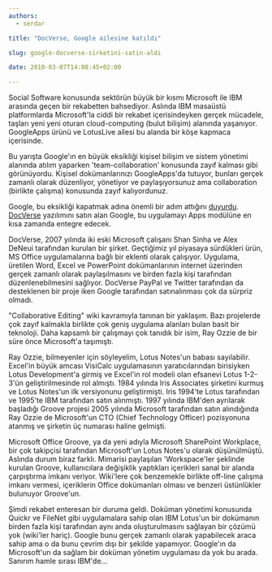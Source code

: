```yaml
---
authors:
  - serdar

title: "DocVerse, Google ailesine katıldı"

slug: google-docverse-sirketini-satin-aldi

date: 2010-03-07T14:08:45+02:00

---
```


Social Software konusunda sektörün büyük bir kısmı Microsoft ile IBM arasında geçen bir rekabetten bahsediyor. Aslında IBM masaüstü platformlarda Microsoft'la ciddi bir rekabet içerisindeyken gerçek mücadele, taşları yeni yeni oturan cloud-computing (bulut bilişim) alanında yaşanıyor. GoogleApps ürünü ve LotusLive ailesi bu alanda bir köşe kapmaca içerisinde.

Bu yarışta Google'ın en büyük eksikliği kişisel bilişim ve sistem yönetimi alanında atılım yaparken 'team-collaboration' konusunda zayıf kalması gibi görünüyordu. Kişisel dokümanlarınızı GoogleApps'da tutuyor, bunları gerçek zamanlı olarak düzenliyor, yönetiyor ve paylaşıyorsunuz ama collaboration (birlikte çalışma) konusunda zayıf kalıyordunuz.
<!-- more -->
Google, bu eksikliği kapatmak adına önemli bir adım attığını [duyurdu](http://googleenterprise.blogspot.com/2010/03/google-docs-welcomes-docverse.html). [DocVerse](http://www.docverse.com/) yazılımını satın alan Google, bu uygulamayı Apps modülüne en kısa zamanda entegre edecek.

DocVerse, 2007 yılında iki eski Microsoft çalışanı Shan Sinha ve Alex DeNeui tarafından kurulan bir şirket. Geçtiğimiz yıl piyasaya sürdükleri ürün, MS Office uygulamalarına bağlı bir eklenti olarak çalışıyor. Uygulama, üretilen Word, Excel ve PowerPoint dokümanlarının internet üzerinden gerçek zamanlı olarak paylaşılmasını ve birden fazla kişi tarafından düzenlenebilmesini sağlıyor. DocVerse PayPal ve Twitter tarafından da desteklenen bir proje iken Google tarafından satınalınması çok da sürpriz olmadı.

"Collaborative Editing" wiki kavramıyla tanınan bir yaklaşım. Bazı projelerde çok zayıf kalmakla birlikte çok geniş uygulama alanları bulan basit bir teknoloji. Daha kapsamlı bir çalışmayı çok tanıdık bir isim, Ray Ozzie de bir süre önce Microsoft'a taşımıştı.

Ray Ozzie, bilmeyenler için söyleyelim, Lotus Notes'un babası sayılabilir. Excel'in büyük amcası VisiCalc uygulamasının yaratıcılarından birisiyken Lotus Development'a girmiş ve Excel'in rol modeli olan efsanevi Lotus 1-2-3'ün geliştirilmesinde rol almıştı. 1984 yılında Iris Associates şirketini kurmuş ve Lotus Notes'un ilk versiyonunu geliştirmişti. Iris 1994'te Lotus tarafından ve 1995'te IBM tarafından satın alınmıştı. 1997 yılında IBM'den ayrılarak başladığı Groove projesi 2005 yılında Microsoft tarafından satın alındığında Ray Ozzie de Microsoft'un CTO (Chief Technology Officer) pozisyonuna atanmış ve şirketin üç numarası haline gelmişti.

Microsoft Office Groove, ya da yeni adıyla Microsoft SharePoint Workplace, bir çok takipçisi tarafından Microsoft'un Lotus Notes'u olarak düşünülmüştü. Aslında durum biraz farklı. Mimarisi paylaşılan 'Workspace'ler şeklinde kurulan Groove, kullanıcılara değişiklik yaptıkları içerikleri sanal bir alanda çarpıştırma imkanı veriyor. Wiki'lere çok benzemekle birlikte off-line çalışma imkanı vermesi, içeriklerin Office dokümanları olması ve benzeri üstünlükler bulunuyor Groove'un.

Şimdi rekabet enteresan bir duruma geldi. Doküman yönetimi konusunda Quickr ve FileNet gibi uygulamalara sahip olan IBM Lotus'un bir dokümanın birden fazla kişi tarafından aynı anda oluşturulmasını sağlayan bir çözümü yok (wiki'ler hariç). Google bunu gerçek zamanlı olarak yapabilecek araca sahip ama o da bunu çevrim dışı bir şekilde yapamıyor. Google'ın da Microsoft'un da sağlam bir doküman yönetim uygulaması da yok bu arada. Sanırım hamle sırası IBM'de...
